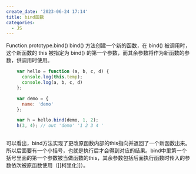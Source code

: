 ```yaml
---
create_date: '2023-06-24 17:14'
title: bind函数
categories:
  - JS
---
```


Function.prototype.bind() bind() 方法创建一个新的函数，在 bind() 被调用时，这个新函数的 this 被指定为 bind() 的第一个参数，而其余参数将作为新函数的参数，供调用时使用。

```js
    var hello = function (a, b, c, d) {
      console.log(this.temp);
      console.log(a, b, c, d)
    };

    var demo = {
      name: 'demo'
    };

    var h = hello.bind(demo, 1, 2);
    h(3, 4); // out 'demo' '1 2 3 4 '
    
```

可以看出，bind方法实现了更改原函数内部的this指向并返回了一个新函数出来。所以后面要有一个小括号，也就是执行后才会得到对应的结果。bind中里第一个括号里面的第一个参数被当做函数的this，其余参数包括后面执行函数时传入的参数依次被原函数使用（[[柯里化]]）。